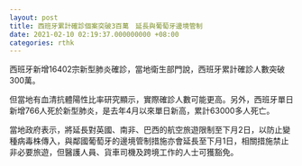 ```yaml
---
layout: post
title: 西班牙累計確診個案突破3百萬　延長與葡萄牙邊境管制
date: 2021-02-10 02:19:37.000000000 +08:00
categories: rthk
---
```


西班牙新增16402宗新型肺炎確診，當地衛生部門說，西班牙累計確診人數突破300萬。

但當地有血清抗體陽性比率研究顯示，實際確診人數可能更高。另外，西班牙單日新增766人死於新型肺炎，是去年4月以來單日新高，累計63000多人死亡。

當地政府表示，將延長對英國、南非、巴西的航空旅遊限制至下月2日，以防止變種病毒株傳入，與鄰國葡萄牙的邊境管制措施亦會延長至下月1日，相關措施禁止非必要旅遊，但醫護人員、貨車司機及跨境工作的人士可獲豁免。
